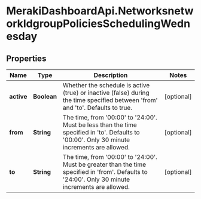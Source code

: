 # MerakiDashboardApi.NetworksnetworkIdgroupPoliciesSchedulingWednesday

## Properties
Name | Type | Description | Notes
------------ | ------------- | ------------- | -------------
**active** | **Boolean** | Whether the schedule is active (true) or inactive (false) during the time specified between 'from' and 'to'. Defaults to true. | [optional] 
**from** | **String** | The time, from '00:00' to '24:00'. Must be less than the time specified in 'to'. Defaults to '00:00'. Only 30 minute increments are allowed. | [optional] 
**to** | **String** | The time, from '00:00' to '24:00'. Must be greater than the time specified in 'from'. Defaults to '24:00'. Only 30 minute increments are allowed. | [optional] 


